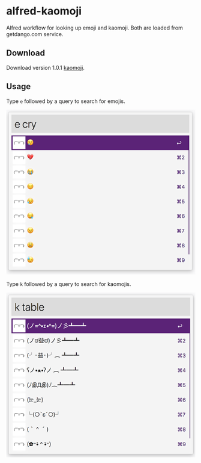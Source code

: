 # alfred-kaomoji

Alfred workflow for looking up emoji and kaomoji. Both are loaded from getdango.com service.

## Download

Download version 1.0.1 [kaomoji](https://github.com/dvor/alfred-kaomoji/releases/download/1.0.1/kaomoji.alfredworkflow).

## Usage

Type `e` followed by a query to search for emojis.

![Example](screenshots/01.png)

Type `k` followed by a query to search for kaomojis.

![Example](screenshots/02.png)
